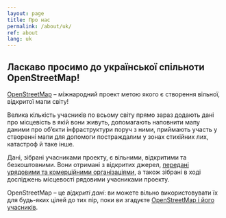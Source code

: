 ```yaml
---
layout: page
title: Про нас
permalink: /about/uk/
ref: about
lang: uk
---
```


## Ласкаво просимо до української спільноти OpenStreetMap!

[OpenStreetMap](http://openstreetmap.org/) – міжнародний проект метою якого є створення вільної, відкритої мапи світу!

Велика кількість учасників по всьому світу прямо зараз додають дані про місцевість в якій вони живуть, допомагають наповнити мапу даними про об’єкти інфраструктури поруч з ними, приймають участь у створенні мапи для допомоги постраждалим у зонах стихійних лих, катастроф й таке інше.

Дані, зібрані учасниками проекту, є вільними, відкритими та безкоштовними. Вони отримані з відкритих джерел, [передані урядовими та комерційними організаціями](http://www.openstreetmap.org/copyright#contributors), а також зібрані в ході досліджень місцевості рядовими учасниками проекту.

OpenStreetMap – це *відкриті дані*: ви можете вільно використовувати їх для будь-яких цілей до тих пір, поки ви згадуєте [OpenStreetMap і його учасників](http://www.openstreetmap.org/copyright).

